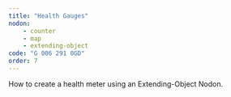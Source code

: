 ```yaml
---
title: "Health Gauges"
nodon: 
    - counter
    - map
    - extending-object
code: "G 006 291 0GD"
order: 7
---
```

How to create a health meter using an Extending-Object Nodon.